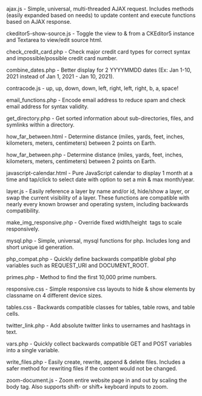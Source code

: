 ajax.js - Simple, universal, multi-threaded AJAX request. Includes methods (easily expanded based on needs) to update content and execute functions based on AJAX response.

ckeditor5-show-source.js - Toggle the view to & from a CKEditor5 instance and Textarea to view/edit source html.

check_credit_card.php - Check major credit card types for correct syntax and impossible/possible credit card number.

combine_dates.php - Better display for 2 YYYYMMDD dates (Ex: Jan 1-10, 2021 instead of Jan 1, 2021 - Jan 10, 2021).

contracode.js - up, up, down, down, left, right, left, right, b, a, space!

email_functions.php - Encode email address to reduce spam and check email address for syntax validity.

get_directory.php - Get sorted information about sub-directories, files, and symlinks within a directory.

how_far_between.html - Determine distance (miles, yards, feet, inches, kilometers, meters, centimeters) between 2 points on Earth.

how_far_between.php - Determine distance (miles, yards, feet, inches, kilometers, meters, centimeters) between 2 points on Earth.

javascript-calendar.html - Pure JavaScript calendar to display 1 month at a time and tap/click to select date with option to set a min & max month/year.

layer.js - Easily reference a layer by name and/or id, hide/show a layer, or swap the current visibility of a layer. These functions are compatible with nearly every known browser and operating system, including backwards compatibility.

make_img_responsive.php - Override fixed width/height <img> tags to scale responsively.

mysql.php - Simple, universal, mysql functions for php. Includes long and short unique id generation.

php_compat.php - Quickly define backwards compatible global php variables such as REQUEST_URI and DOCUMENT_ROOT.

primes.php - Method to find the first 10,000 prime numbers.

responsive.css - Simple responsive css layouts to hide & show elements by classname on 4 different device sizes.

tables.css - Backwards compatible classes for tables, table rows, and table cells.

twitter_link.php - Add absolute twitter links to usernames and hashtags in text.

vars.php - Quickly collect backwards compatible GET and POST variables into a single variable.

write_files.php - Easily create, rewrite, append & delete files. Includes a safer method for rewriting files if the content would not be changed.

zoom-document.js - Zoom entire website page in and out by scaling the body tag. Also supports shift- or shift+ keyboard inputs to zoom.
